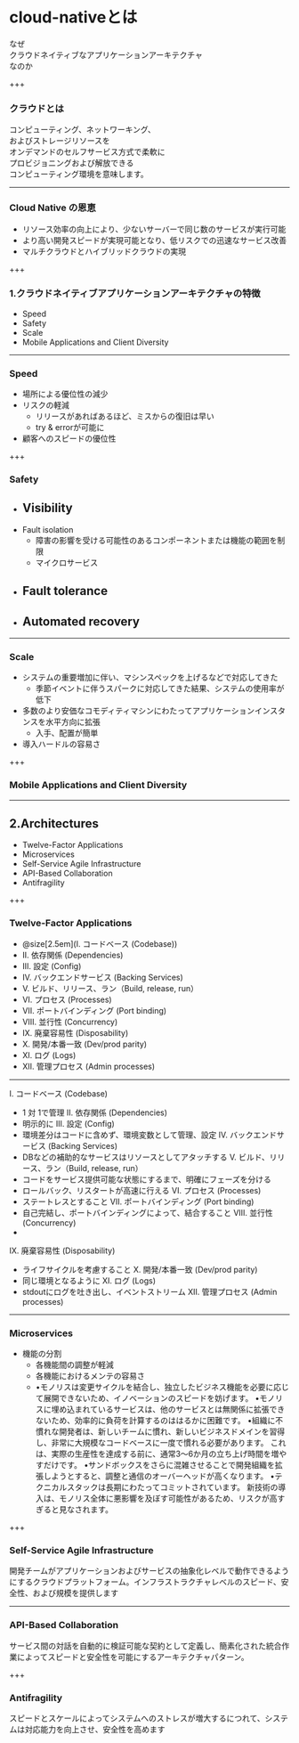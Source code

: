 # **cloud-native**とは
なぜ  
クラウドネイティブなアプリケーションアーキテクチャ  
なのか

+++

### クラウドとは
コンピューティング、ネットワーキング、  
およびストレージリソースを  
オンデマンドのセルフサービス方式で柔軟に  
プロビジョニングおよび解放できる  
コンピューティング環境を意味します。  

---

### Cloud Native の恩恵
- リソース効率の向上により、少ないサーバーで同じ数のサービスが実行可能
- より高い開発スピードが実現可能となり、低リスクでの迅速なサービス改善
- マルチクラウドとハイブリッドクラウドの実現

+++

### 1.クラウドネイティブアプリケーションアーキテクチャの特徴
- Speed
- Safety
- Scale
- Mobile Applications and Client Diversity

---

### Speed
- 場所による優位性の減少
- リスクの軽減
  - リリースがあればあるほど、ミスからの復旧は早い
  - try & errorが可能に
- 顧客へのスピードの優位性

+++

### Safety
- Visibility
  - 
- Fault isolation
  - 障害の影響を受ける可能性のあるコンポーネントまたは機能の範囲を制限
  - マイクロサービス
- Fault tolerance
  - 
- Automated recovery
  - 
  
---

###  Scale
- システムの重要増加に伴い、マシンスペックを上げるなどで対応してきた
  - 季節イベントに伴うスパークに対応してきた結果、システムの使用率が低下
- 多数のより安価なコモディティマシンにわたってアプリケーションインスタンスを水平方向に拡張
  - 入手、配置が簡単
- 導入ハードルの容易さ

+++

### Mobile Applications and Client Diversity

---

## 2.Architectures
- Twelve-Factor Applications
- Microservices
- Self-Service Agile Infrastructure
- API-Based Collaboration
- Antifragility

+++

###  Twelve-Factor Applications
- @size[2.5em](I. コードベース (Codebase))
- II. 依存関係 (Dependencies)
- III. 設定 (Config)
- IV. バックエンドサービス (Backing Services)
- V. ビルド、リリース、ラン（Build, release, run）
- VI. プロセス (Processes)
- VII. ポートバインディング (Port binding)
- VIII. 並行性 (Concurrency)
- IX. 廃棄容易性 (Disposability)
- X. 開発/本番一致 (Dev/prod parity)
- XI. ログ (Logs)
- XII. 管理プロセス (Admin processes)



---

I. コードベース (Codebase)
- 1 対 1で管理
II. 依存関係 (Dependencies)
- 明示的に
III. 設定 (Config)
- 環境差分はコードに含めず、環境変数として管理、設定
IV. バックエンドサービス (Backing Services)
- DBなどの補助的なサービスはリソースとしてアタッチする
V. ビルド、リリース、ラン（Build, release, run）
- コードをサービス提供可能な状態にするまで、明確にフェーズを分ける
- ロールバック、リスタートが高速に行える
VI. プロセス (Processes)
- ステートレスとすること
VII. ポートバインディング (Port binding)
- 自己完結し、ポートバインディングによって、結合すること
VIII. 並行性 (Concurrency)
- 
IX. 廃棄容易性 (Disposability)
- ライフサイクルを考慮すること
X. 開発/本番一致 (Dev/prod parity)
- 同じ環境となるように
XI. ログ (Logs)
- stdoutにログを吐き出し、イベントストリーム
XII. 管理プロセス (Admin processes)

---

### Microservices
- 機能の分割
  - 各機能間の調整が軽減
  - 各機能におけるメンテの容易さ
  - •モノリスは変更サイクルを結合し、独立したビジネス機能を必要に応じて展開できないため、イノベーションのスピードを妨げます。 •モノリスに埋め込まれているサービスは、他のサービスとは無関係に拡張できないため、効率的に負荷を計算するのははるかに困難です。 •組織に不慣れな開発者は、新しいチームに慣れ、新しいビジネスドメインを習得し、非常に大規模なコードベースに一度で慣れる必要があります。 これは、実際の生産性を達成する前に、通常3〜6か月の立ち上げ時間を増やすだけです。 •サンドボックスをさらに混雑させることで開発組織を拡張しようとすると、調整と通信のオーバーヘッドが高くなります。 •テクニカルスタックは長期にわたってコミットされています。 新技術の導入は、モノリス全体に悪影響を及ぼす可能性があるため、リスクが高すぎると見なされます。

+++

### Self-Service Agile Infrastructure
開発チームがアプリケーションおよびサービスの抽象化レベルで動作できるようにするクラウドプラットフォーム。インフラストラクチャレベルのスピード、安全性、および規模を提供します

---

### API-Based Collaboration
サービス間の対話を自動的に検証可能な契約として定義し、簡素化された統合作業によってスピードと安全性を可能にするアーキテクチャパターン。 

+++

### Antifragility
スピードとスケールによってシステムへのストレスが増大するにつれて、システムは対応能力を向上させ、安全性を高めます
